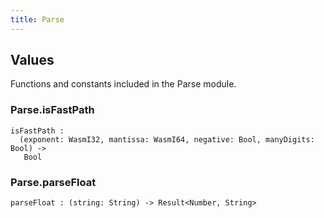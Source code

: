 ```yaml
---
title: Parse
---
```


## Values

Functions and constants included in the Parse module.

### Parse.**isFastPath**

```grain
isFastPath :
  (exponent: WasmI32, mantissa: WasmI64, negative: Bool, manyDigits: Bool) ->
   Bool
```

### Parse.**parseFloat**

```grain
parseFloat : (string: String) -> Result<Number, String>
```

